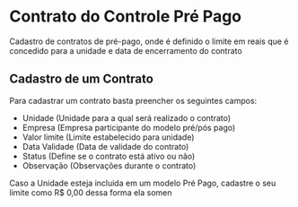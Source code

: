 # Contrato do Controle Pré Pago

Cadastro de contratos de pré-pago, onde é definido o limite em reais que é concedido para a unidade e data de encerramento do contrato

## Cadastro de um Contrato

Para cadastrar um contrato basta preencher os seguintes campos:

- Unidade (Unidade para a qual será realizado o contrato)
- Empresa (Empresa participante do modelo pré/pós pago)
- Valor limite (Limite estabelecido para unidade)
- Data Validade (Data de validade do contrato)
- Status (Define se o contrato está ativo ou não)
- Observação (Observações durante o contrato)

Caso a Unidade esteja incluida em um modelo Pré Pago, cadastre o seu limite como R$ 0,00 dessa forma ela somen